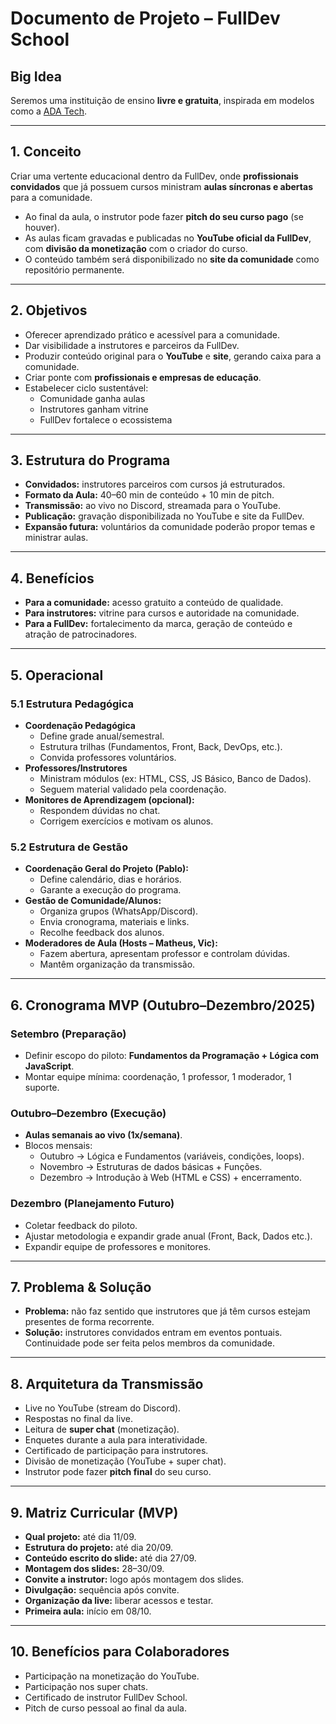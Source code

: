 # Documento de Projeto – FullDev School

## Big Idea
Seremos uma instituição de ensino **livre e gratuita**, inspirada em modelos como a [ADA Tech](https://ada.tech/oportunidades).  

---

## 1. Conceito
Criar uma vertente educacional dentro da FullDev, onde **profissionais convidados** que já possuem cursos ministram **aulas síncronas e abertas** para a comunidade.  

- Ao final da aula, o instrutor pode fazer **pitch do seu curso pago** (se houver).  
- As aulas ficam gravadas e publicadas no **YouTube oficial da FullDev**, com **divisão da monetização** com o criador do curso.  
- O conteúdo também será disponibilizado no **site da comunidade** como repositório permanente.  

---

## 2. Objetivos
- Oferecer aprendizado prático e acessível para a comunidade.  
- Dar visibilidade a instrutores e parceiros da FullDev.  
- Produzir conteúdo original para o **YouTube** e **site**, gerando caixa para a comunidade.  
- Criar ponte com **profissionais e empresas de educação**.  
- Estabelecer ciclo sustentável:  
  - Comunidade ganha aulas  
  - Instrutores ganham vitrine  
  - FullDev fortalece o ecossistema  

---

## 3. Estrutura do Programa
- **Convidados:** instrutores parceiros com cursos já estruturados.  
- **Formato da Aula:** 40–60 min de conteúdo + 10 min de pitch.  
- **Transmissão:** ao vivo no Discord, streamada para o YouTube.  
- **Publicação:** gravação disponibilizada no YouTube e site da FullDev.  
- **Expansão futura:** voluntários da comunidade poderão propor temas e ministrar aulas.  

---

## 4. Benefícios
- **Para a comunidade:** acesso gratuito a conteúdo de qualidade.  
- **Para instrutores:** vitrine para cursos e autoridade na comunidade.  
- **Para a FullDev:** fortalecimento da marca, geração de conteúdo e atração de patrocinadores.  

---

## 5. Operacional

### 5.1 Estrutura Pedagógica
- **Coordenação Pedagógica**  
  - Define grade anual/semestral.  
  - Estrutura trilhas (Fundamentos, Front, Back, DevOps, etc.).  
  - Convida professores voluntários.  
- **Professores/Instrutores**  
  - Ministram módulos (ex: HTML, CSS, JS Básico, Banco de Dados).  
  - Seguem material validado pela coordenação.  
- **Monitores de Aprendizagem (opcional):**  
  - Respondem dúvidas no chat.  
  - Corrigem exercícios e motivam os alunos.  

### 5.2 Estrutura de Gestão
- **Coordenação Geral do Projeto (Pablo):**  
  - Define calendário, dias e horários.  
  - Garante a execução do programa.  
- **Gestão de Comunidade/Alunos:**  
  - Organiza grupos (WhatsApp/Discord).  
  - Envia cronograma, materiais e links.  
  - Recolhe feedback dos alunos.  
- **Moderadores de Aula (Hosts – Matheus, Vic):**  
  - Fazem abertura, apresentam professor e controlam dúvidas.  
  - Mantêm organização da transmissão.  

---

## 6. Cronograma MVP (Outubro–Dezembro/2025)

### Setembro (Preparação)
- Definir escopo do piloto: **Fundamentos da Programação + Lógica com JavaScript**.  
- Montar equipe mínima: coordenação, 1 professor, 1 moderador, 1 suporte.  

### Outubro–Dezembro (Execução)
- **Aulas semanais ao vivo (1x/semana)**.  
- Blocos mensais:  
  - Outubro → Lógica e Fundamentos (variáveis, condições, loops).  
  - Novembro → Estruturas de dados básicas + Funções.  
  - Dezembro → Introdução à Web (HTML e CSS) + encerramento.  

### Dezembro (Planejamento Futuro)
- Coletar feedback do piloto.  
- Ajustar metodologia e expandir grade anual (Front, Back, Dados etc.).  
- Expandir equipe de professores e monitores.  

---

## 7. Problema & Solução
- **Problema:** não faz sentido que instrutores que já têm cursos estejam presentes de forma recorrente.  
- **Solução:** instrutores convidados entram em eventos pontuais. Continuidade pode ser feita pelos membros da comunidade.  

---

## 8. Arquitetura da Transmissão
- Live no YouTube (stream do Discord).  
- Respostas no final da live.  
- Leitura de **super chat** (monetização).  
- Enquetes durante a aula para interatividade.  
- Certificado de participação para instrutores.  
- Divisão de monetização (YouTube + super chat).  
- Instrutor pode fazer **pitch final** do seu curso.  

---

## 9. Matriz Curricular (MVP)
- **Qual projeto:** até dia 11/09.  
- **Estrutura do projeto:** até dia 20/09.  
- **Conteúdo escrito do slide:** até dia 27/09.  
- **Montagem dos slides:** 28–30/09.  
- **Convite a instrutor:** logo após montagem dos slides.  
- **Divulgação:** sequência após convite.  
- **Organização da live:** liberar acessos e testar.  
- **Primeira aula:** início em 08/10.  

---

## 10. Benefícios para Colaboradores
- Participação na monetização do YouTube.  
- Participação nos super chats.  
- Certificado de instrutor FullDev School.  
- Pitch de curso pessoal ao final da aula.  
